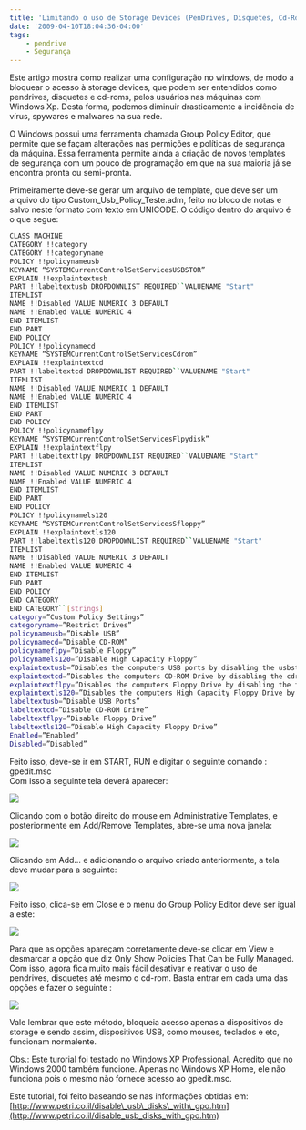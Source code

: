 ```yaml
---
title: 'Limitando o uso de Storage Devices (PenDrives, Disquetes, Cd-Rom’s) no Windows'
date: '2009-04-10T18:04:36-04:00'
tags:
    - pendrive
    - Segurança
---
```


Este artigo mostra como realizar uma configuração no windows, de modo a bloquear o acesso à storage devices, que podem ser entendidos como pendrives, disquetes e cd-roms, pelos usuários nas máquinas com Windows Xp. Desta forma, podemos diminuir drasticamente a incidência de vírus, spywares e malwares na sua rede.

O Windows possui uma ferramenta chamada Group Policy Editor, que permite que se façam alterações nas permições e políticas de segurança da máquina. Essa ferramenta permite ainda a criação de novos templates de segurança com um pouco de programação em que na sua maioria já se encontra pronta ou semi-pronta.

Primeiramente deve-se gerar um arquivo de template, que deve ser um arquivo do tipo Custom_Usb_Policy_Teste.adm, feito no bloco de notas e salvo neste formato com texto em UNICODE. O código dentro do arquivo é o que segue:

```bash
CLASS MACHINE
CATEGORY !!category
CATEGORY !!categoryname
POLICY !!policynameusb
KEYNAME “SYSTEMCurrentControlSetServicesUSBSTOR”
EXPLAIN !!explaintextusb
PART !!labeltextusb DROPDOWNLIST REQUIRED``VALUENAME "Start"
ITEMLIST
NAME !!Disabled VALUE NUMERIC 3 DEFAULT
NAME !!Enabled VALUE NUMERIC 4
END ITEMLIST
END PART
END POLICY
POLICY !!policynamecd
KEYNAME “SYSTEMCurrentControlSetServicesCdrom”
EXPLAIN !!explaintextcd
PART !!labeltextcd DROPDOWNLIST REQUIRED``VALUENAME "Start"
ITEMLIST
NAME !!Disabled VALUE NUMERIC 1 DEFAULT
NAME !!Enabled VALUE NUMERIC 4
END ITEMLIST
END PART
END POLICY
POLICY !!policynameflpy
KEYNAME “SYSTEMCurrentControlSetServicesFlpydisk”
EXPLAIN !!explaintextflpy
PART !!labeltextflpy DROPDOWNLIST REQUIRED``VALUENAME "Start"
ITEMLIST
NAME !!Disabled VALUE NUMERIC 3 DEFAULT
NAME !!Enabled VALUE NUMERIC 4
END ITEMLIST
END PART
END POLICY
POLICY !!policynamels120
KEYNAME “SYSTEMCurrentControlSetServicesSfloppy”
EXPLAIN !!explaintextls120
PART !!labeltextls120 DROPDOWNLIST REQUIRED``VALUENAME "Start"
ITEMLIST
NAME !!Disabled VALUE NUMERIC 3 DEFAULT
NAME !!Enabled VALUE NUMERIC 4
END ITEMLIST
END PART
END POLICY
END CATEGORY
END CATEGORY``[strings]
category=”Custom Policy Settings”
categoryname=”Restrict Drives”
policynameusb=”Disable USB”
policynamecd=”Disable CD-ROM”
policynameflpy=”Disable Floppy”
policynamels120=”Disable High Capacity Floppy”
explaintextusb=”Disables the computers USB ports by disabling the usbstor.sys driver”
explaintextcd=”Disables the computers CD-ROM Drive by disabling the cdrom.sys driver”
explaintextflpy=”Disables the computers Floppy Drive by disabling the flpydisk.sys driver”
explaintextls120=”Disables the computers High Capacity Floppy Drive by disabling the sfloppy.sys driver”
labeltextusb=”Disable USB Ports”
labeltextcd=”Disable CD-ROM Drive”
labeltextflpy=”Disable Floppy Drive”
labeltextls120=”Disable High Capacity Floppy Drive”
Enabled=”Enabled”
Disabled=”Disabled”
```

Feito isso, deve-se ir em START, RUN e digitar o seguinte comando : gpedit.msc  
Com isso a seguinte tela deverá aparecer:

![](http://adminonline.files.wordpress.com/2007/06/gpoedit.jpg)

Clicando com o botão direito do mouse em Administrative Templates, e posteriormente em Add/Remove Templates, abre-se uma nova janela:

![](http://adminonline.files.wordpress.com/2007/06/gpoedit2.jpg)

Clicando em Add… e adicionando o arquivo criado anteriormente, a tela deve mudar para a seguinte:

![](http://adminonline.files.wordpress.com/2007/06/gpoedit3.jpg)

Feito isso, clica-se em Close e o menu do Group Policy Editor deve ser igual a este:

![](http://adminonline.files.wordpress.com/2007/06/gpoedit41.jpg)

Para que as opções apareçam corretamente deve-se clicar em View e desmarcar a opção que diz Only Show Policies That Can be Fully Managed. Com isso, agora fica muito mais fácil desativar e reativar o uso de pendrives, disquetes até mesmo o cd-rom. Basta entrar em cada uma das opções e fazer o seguinte :

![](http://adminonline.files.wordpress.com/2007/06/gpoedit5.jpg)

Vale lembrar que este método, bloqueia acesso apenas a dispositivos de storage e sendo assim, dispositivos USB, como mouses, teclados e etc, funcionam normalente.

Obs.: Este turorial foi testado no Windows XP Professional. Acredito que no Windows 2000 também funcione. Apenas no Windows XP Home, ele não funciona pois o mesmo não fornece acesso ao gpedit.msc.

Este tutorial, foi feito baseando se nas informações obtidas em: [http://www.petri.co.il/disable\_usb\_disks\_with\_gpo.htm](http://www.petri.co.il/disable_usb_disks_with_gpo.htm)
